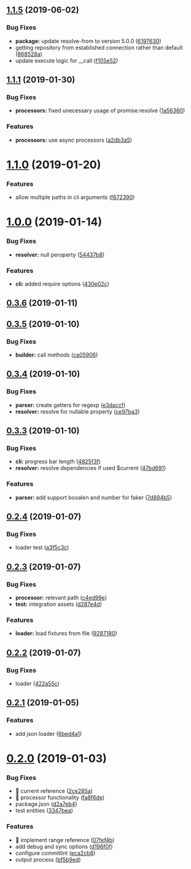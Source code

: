 ## [1.1.5](https://github.com/RobinCK/typeorm-fixtures/compare/1.1.1...1.1.5) (2019-06-02)

### Bug Fixes

- **package:** update resolve-from to version 5.0.0 ([6197630](https://github.com/RobinCK/typeorm-fixtures/commit/6197630))
- getting repository from established connection rather than default ([868528a](https://github.com/RobinCK/typeorm-fixtures/commit/868528a))
- update execute logic for \_\_call ([f105e52](https://github.com/RobinCK/typeorm-fixtures/commit/f105e52))

## [1.1.1](https://github.com/RobinCK/typeorm-fixtures/compare/1.1.0...1.1.1) (2019-01-30)

### Bug Fixes

- **processors:** fixed unecessary usage of promise.resolve ([1a56360](https://github.com/RobinCK/typeorm-fixtures/commit/1a56360))

### Features

- **processors:** use async processors ([a2db3a5](https://github.com/RobinCK/typeorm-fixtures/commit/a2db3a5))

# [1.1.0](https://github.com/RobinCK/typeorm-fixtures/compare/1.0.0...1.1.0) (2019-01-20)

### Features

- allow multiple paths in cli arguments ([f672390](https://github.com/RobinCK/typeorm-fixtures/commit/f672390))

# [1.0.0](https://github.com/RobinCK/typeorm-fixtures/compare/0.3.6...1.0.0) (2019-01-14)

### Bug Fixes

- **resolver:** null peroperty ([54437b8](https://github.com/RobinCK/typeorm-fixtures/commit/54437b8))

### Features

- **cli:** added require options ([430e02c](https://github.com/RobinCK/typeorm-fixtures/commit/430e02c))

## [0.3.6](https://github.com/RobinCK/typeorm-fixtures/compare/0.3.5...0.3.6) (2019-01-11)

## [0.3.5](https://github.com/RobinCK/typeorm-fixtures/compare/0.3.4...0.3.5) (2019-01-10)

### Bug Fixes

- **builder:** call methods ([ca05906](https://github.com/RobinCK/typeorm-fixtures/commit/ca05906))

## [0.3.4](https://github.com/RobinCK/typeorm-fixtures/compare/0.3.3...0.3.4) (2019-01-10)

### Bug Fixes

- **parser:** create getters for regexp ([e3daccf](https://github.com/RobinCK/typeorm-fixtures/commit/e3daccf))
- **resolver:** resolve for nullable property ([ce97ba3](https://github.com/RobinCK/typeorm-fixtures/commit/ce97ba3))

## [0.3.3](https://github.com/RobinCK/typeorm-fixtures/compare/0.2.4...0.3.3) (2019-01-10)

### Bug Fixes

- **cli:** progress bar length ([4825f3f](https://github.com/RobinCK/typeorm-fixtures/commit/4825f3f))
- **resolver:** resolve dependencies if used \$current ([47bd691](https://github.com/RobinCK/typeorm-fixtures/commit/47bd691))

### Features

- **parser:** add support booalen and number for faker ([7d894b5](https://github.com/RobinCK/typeorm-fixtures/commit/7d894b5))

## [0.2.4](https://github.com/RobinCK/typeorm-fixtures/compare/0.2.3...0.2.4) (2019-01-07)

### Bug Fixes

- loader test ([a3f5c3c](https://github.com/RobinCK/typeorm-fixtures/commit/a3f5c3c))

## [0.2.3](https://github.com/RobinCK/typeorm-fixtures/compare/0.2.2...0.2.3) (2019-01-07)

### Bug Fixes

- **processor:** relevant path ([c4ed99e](https://github.com/RobinCK/typeorm-fixtures/commit/c4ed99e))
- **test:** integration assets ([d287e4d](https://github.com/RobinCK/typeorm-fixtures/commit/d287e4d))

### Features

- **loader:** load fixtures from file ([9287180](https://github.com/RobinCK/typeorm-fixtures/commit/9287180))

## [0.2.2](https://github.com/RobinCK/typeorm-fixtures/compare/0.2.1...0.2.2) (2019-01-07)

### Bug Fixes

- loader ([422a55c](https://github.com/RobinCK/typeorm-fixtures/commit/422a55c))

## [0.2.1](https://github.com/RobinCK/typeorm-fixtures/compare/0.2.0...0.2.1) (2019-01-05)

### Features

- add json loader ([6bed4a1](https://github.com/RobinCK/typeorm-fixtures/commit/6bed4a1))

# [0.2.0](https://github.com/RobinCK/typeorm-fixtures/compare/eca2cb8...0.2.0) (2019-01-03)

### Bug Fixes

- 🐛 current reference ([2ce285a](https://github.com/RobinCK/typeorm-fixtures/commit/2ce285a))
- 🐛 processor functionality ([fa8f6de](https://github.com/RobinCK/typeorm-fixtures/commit/fa8f6de))
- package.json ([d2a7eb4](https://github.com/RobinCK/typeorm-fixtures/commit/d2a7eb4))
- test entities ([3347bea](https://github.com/RobinCK/typeorm-fixtures/commit/3347bea))

### Features

- 🎸 implement range reference ([07fef4b](https://github.com/RobinCK/typeorm-fixtures/commit/07fef4b))
- add debug and sync options ([d196f0f](https://github.com/RobinCK/typeorm-fixtures/commit/d196f0f))
- configure commitlint ([eca2cb8](https://github.com/RobinCK/typeorm-fixtures/commit/eca2cb8))
- output process ([bf5b9ed](https://github.com/RobinCK/typeorm-fixtures/commit/bf5b9ed))
